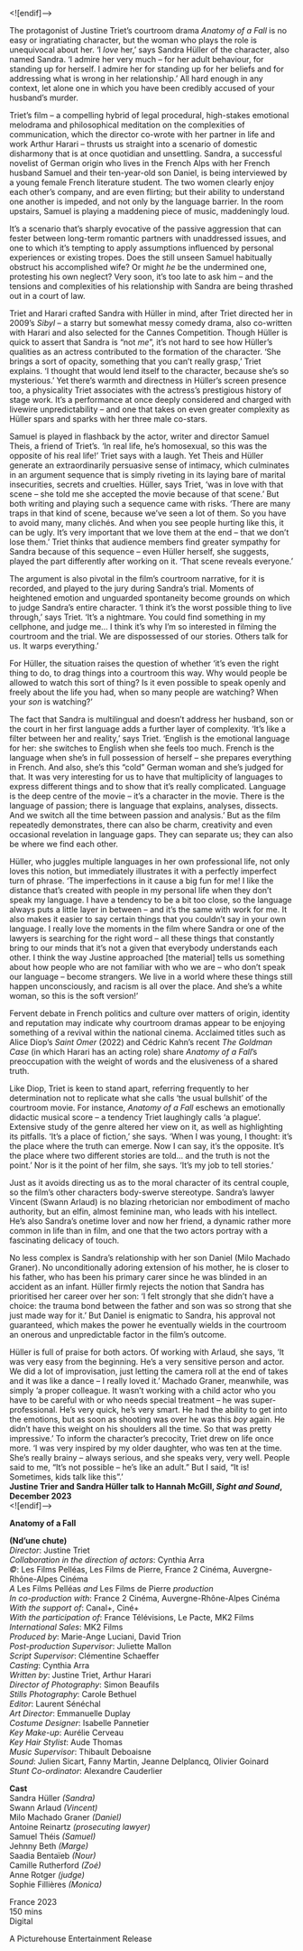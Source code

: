 


<![endif]-->

The protagonist of Justine Triet’s courtroom drama _Anatomy of a Fall_ is no easy or ingratiating character, but the woman who plays the role is unequivocal about her. ‘I _love_ her,’ says Sandra Hüller of the character, also named Sandra. ‘I admire her very much – for her adult behaviour, for standing up for herself. I admire her for standing up for her beliefs and for addressing what is wrong in her relationship.’ All hard enough in any context, let alone one in which you have been credibly accused of your husband’s murder.

Triet’s film – a compelling hybrid of legal procedural, high-stakes emotional melodrama and philosophical meditation on the complexities of communication, which the director co-wrote with her partner in life and work Arthur Harari – thrusts us straight into a scenario of domestic disharmony that is at once quotidian and unsettling. Sandra, a successful novelist of German origin who lives in the French Alps with her French husband Samuel and their ten-year-old son Daniel, is being interviewed by a young female French literature student. The two women clearly enjoy each other’s company, and are even flirting; but their ability to understand one another is impeded, and not only by the language barrier. In the room upstairs, Samuel is playing a maddening piece of music, maddeningly loud.

It’s a scenario that’s sharply evocative of the passive aggression that can fester between long-term romantic partners with unaddressed issues, and one to which it’s tempting to apply assumptions influenced by personal experiences or existing tropes. Does the still unseen Samuel habitually obstruct his accomplished wife? Or might _he_ be the undermined one, protesting his own neglect? Very soon, it’s too late to ask him – and the tensions and complexities of his relationship with Sandra are being thrashed out in a court of law.

Triet and Harari crafted Sandra with Hüller in mind, after Triet directed her in 2009’s _Sibyl_ – a starry but somewhat messy comedy drama, also co-written with Harari and also selected for the Cannes Competition. Though Hüller is quick to assert that Sandra is “not _me_”, it’s not hard to see how Hüller’s qualities as an actress contributed to the formation of the character. ‘She brings a sort of opacity, something that you can’t really grasp,’ Triet explains. ‘I thought that would lend itself to the character, because she’s so mysterious.’ Yet there’s warmth and directness in Hüller’s screen presence too, a physicality Triet associates with the actress’s prestigious history of stage work. It’s a performance at once deeply considered and charged with livewire unpredictability – and one that takes on even greater complexity as Hüller spars and sparks with her three male co-stars.

Samuel is played in flashback by the actor, writer and director Samuel Theis, a friend of Triet’s. ‘In real life, he’s homosexual, so this was the opposite of his real life!’ Triet says with a laugh. Yet Theis and Hüller generate an extraordinarily persuasive sense of intimacy, which culminates in an argument sequence that is simply riveting in its laying bare of marital insecurities, secrets and cruelties. Hüller, says Triet, ‘was in love with that scene – she told me she accepted the movie because of that scene.’ But both writing and playing such a sequence came with risks. ‘There are many traps in that kind of scene, because we’ve seen a lot of them. So you have to avoid many, many clichés. And when you see people hurting like this, it can be ugly. It’s very important that we love them at the end – that we don’t lose them.’ Triet thinks that audience members find greater sympathy for Sandra because of this sequence – even Hüller herself, she suggests, played the part differently after working on it. ‘That scene reveals everyone.’

The argument is also pivotal in the film’s courtroom narrative, for it is recorded, and played to the jury during Sandra’s trial. Moments of heightened emotion and unguarded spontaneity become grounds on which to judge Sandra’s entire character. ‘I think it’s the worst possible thing to live through,’ says Triet. ‘It’s a nightmare. You could find something in my cellphone, and judge me… I think it’s why I’m so interested in filming the courtroom and the trial. We are dispossessed of our stories. Others talk for us. It warps everything.’

For Hüller, the situation raises the question of whether ‘it’s even the right thing to do, to drag things into a courtroom this way. Why would people be allowed to watch this sort of thing? Is it even possible to speak openly and freely about the life you had, when so many people are watching? When your _son_ is watching?’

The fact that Sandra is multilingual and doesn’t address her husband, son or the court in her first language adds a further layer of complexity. ‘It’s like a filter between her and reality,’ says Triet. ‘English is the emotional language for her: she switches to English when she feels too much. French is the language when she’s in full possession of herself – she prepares everything in French. And also, she’s this “cold” German woman and she’s judged for that. It was very interesting for us to have that multiplicity of languages to express different things and to show that it’s really complicated. Language is the deep centre of the movie – it’s a character in the movie. There is the language of passion; there is language that explains, analyses, dissects. And we switch all the time between passion and analysis.’ But as the film repeatedly demonstrates, there can also be charm, creativity and even occasional revelation in language gaps. They can separate us; they can also be where we find each other.

Hüller, who juggles multiple languages in her own professional life, not only loves this notion, but immediately illustrates it with a perfectly imperfect turn of phrase. ‘The imperfections in it cause a big fun for me! I like the distance that’s created with people in my personal life when they don’t speak my language. I have a tendency to be a bit too close, so the language always puts a little layer in between – and it’s the same with work for me. It also makes it easier to say certain things that you couldn’t say in your own language. I really love the moments in the film where Sandra or one of the lawyers is searching for the right word – all these things that constantly bring to our minds that it’s not a given that everybody understands each other. I think the way Justine approached [the material] tells us something about how people who are not familiar with who we are – who don’t speak our language – become strangers. We live in a world where these things still happen unconsciously, and racism is all over the place. And she’s a white woman, so this is the soft version!’

Fervent debate in French politics and culture over matters of origin, identity and reputation may indicate why courtroom dramas appear to be enjoying something of a revival within the national cinema. Acclaimed titles such as Alice Diop’s _Saint Omer_ (2022) and Cédric Kahn’s recent _The Goldman Case_ (in which Harari has an acting role) share _Anatomy of a Fall_’s preoccupation with the weight of words and the elusiveness of a shared truth.

Like Diop, Triet is keen to stand apart, referring frequently to her determination not to replicate what she calls ‘the usual bullshit’ of the courtroom movie. For instance, _Anatomy of a Fall_ eschews an emotionally didactic musical score – a tendency Triet laughingly calls ‘a plague’. Extensive study of the genre altered her view on it, as well as highlighting its pitfalls. ‘It’s a place of fiction,’ she says. ‘When I was young, I thought: it’s the place where the truth can emerge. Now I can say, it’s the opposite. It’s the place where two different stories are told… and the truth is not the point.’ Nor is it the point of her film, she says. ‘It’s my job to tell stories.’

Just as it avoids directing us as to the moral character of its central couple, so the film’s other characters body-swerve stereotype. Sandra’s lawyer Vincent (Swann Arlaud) is no blazing rhetorician nor embodiment of macho authority, but an elfin, almost feminine man, who leads with his intellect. He’s also Sandra’s onetime lover and now her friend, a dynamic rather more common in life than in film, and one that the two actors portray with a fascinating delicacy of touch.

No less complex is Sandra’s relationship with her son Daniel (Milo Machado Graner). No unconditionally adoring extension of his mother, he is closer to his father, who has been his primary carer since he was blinded in an accident as an infant. Hüller firmly rejects the notion that Sandra has prioritised her career over her son: ‘I felt strongly that she didn’t have a choice: the trauma bond between the father and son was so strong that she just made way for it.’ But Daniel is enigmatic to Sandra, his approval not guaranteed, which makes the power he eventually wields in the courtroom an onerous and unpredictable factor in the film’s outcome.

Hüller is full of praise for both actors. Of working with Arlaud, she says, ‘It was very easy from the beginning. He’s a very sensitive person and actor. We did a lot of improvisation, just letting the camera roll at the end of takes and it was like a dance – I really loved it.’ Machado Graner, meanwhile, was simply ‘a proper colleague. It wasn’t working with a child actor who you have to be careful with or who needs special treatment – he was super-professional. He’s very quick, he’s very smart. He had the ability to get into the emotions, but as soon as shooting was over he was this _boy_ again. He didn’t have this weight on his shoulders all the time. So that was pretty impressive.’ To inform the character’s precocity, Triet drew on life once more. ‘I was very inspired by my older daughter, who was ten at the time. She’s really brainy – always serious, and she speaks very, very well. People said to me, “It’s not possible – he’s like an adult.” But I said, “It is! Sometimes, kids talk like this”.’  
**Justine Trier and Sandra Hüller talk to Hannah McGill, _Sight and Sound_, December 2023**
<br>
<![endif]-->

**Anatomy of a Fall**

**(Nd’une chute)**  
_Director_: Justine Triet  
_Collaboration in the direction of actors_: Cynthia Arra  
_©_: Les Films Pelléas, Les Films de Pierre, France 2 Cinéma, Auvergne-Rhône-Alpes Cinéma  
_A_ Les Films Pelléas _and_ Les Films de Pierre _production_  
_In co-production with_: France 2 Cinéma, Auvergne-Rhône-Alpes Cinéma  
_With the support of_: Canal+, Ciné+  
_With the participation of_: France Télévisions, Le Pacte, MK2 Films  
_International Sales_: MK2 Films  
_Produced by_: Marie-Ange Luciani, David Trion  
_Post-production Supervisor_: Juliette Mallon  
_Script Supervisor_: Clémentine Schaeffer  
_Casting_: Cynthia Arra  
_Written by_: Justine Triet, Arthur Harari  
_Director of Photography_: Simon Beaufils  
_Stills Photography_: Carole Bethuel  
_Editor_: Laurent Sénéchal  
_Art Director_: Emmanuelle Duplay  
_Costume Designer_: Isabelle Pannetier  
_Key Make-up_: Aurélie Cerveau  
_Key Hair Stylist_: Aude Thomas  
_Music Supervisor_: Thibault Deboaisne  
_Sound_: Julien Sicart, Fanny Martin, Jeanne Delplancq, Olivier Goinard  
_Stunt Co-ordinator_: Alexandre Cauderlier  

**Cast**  
Sandra Hüller _(Sandra)_  
Swann Arlaud _(Vincent)_  
Milo Machado Graner _(Daniel)_  
Antoine Reinartz _(prosecuting lawyer)_  
Samuel Théis _(Samuel)_  
Jehnny Beth _(Marge)_  
Saadia Bentaïeb _(Nour)_  
Camille Rutherford _(Zoé)_  
Anne Rotger _(judge)_  
Sophie Fillières _(Monica)_  

France 2023  
150 mins  
Digital  

A Picturehouse Entertainment Release
<!--stackedit_data:
eyJoaXN0b3J5IjpbMTM4ODE3Njg3N119
-->